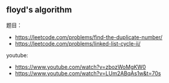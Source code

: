 ## floyd's algorithm

题目：
- https://leetcode.com/problems/find-the-duplicate-number/
- https://leetcode.com/problems/linked-list-cycle-ii/

youtube: 
- https://www.youtube.com/watch?v=zbozWoMgKW0
- https://www.youtube.com/watch?v=LUm2ABqAs1w&t=70s
